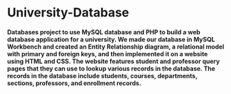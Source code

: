 # University-Database
 #### Databases project to use MySQL database and PHP to build a web database application for a university. We made our database in MySQL Workbench and created an Entity Relationship diagram, a relational model with primary and foreign keys, and then implemented it on a website using HTML and CSS. The website features student and professor query pages that they can use to lookup various records in the database. The records in the database include students, courses, departments, sections, professors, and enrollment records.
